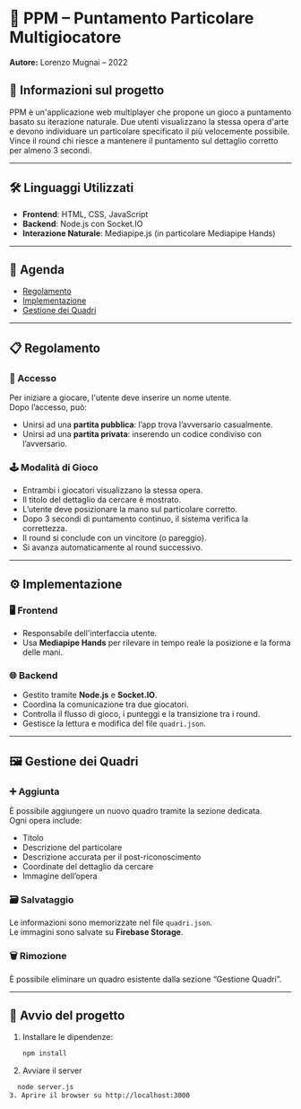 # 🎯 PPM – Puntamento Particolare Multigiocatore  
**Autore:** Lorenzo Mugnai – 2022

## 📌 Informazioni sul progetto

PPM è un'applicazione web multiplayer che propone un gioco a puntamento basato su iterazione naturale. Due utenti visualizzano la stessa opera d'arte e devono individuare un particolare specificato il più velocemente possibile.  
Vince il round chi riesce a mantenere il puntamento sul dettaglio corretto per almeno 3 secondi.  

---

## 🛠️ Linguaggi Utilizzati

- **Frontend**: HTML, CSS, JavaScript  
- **Backend**: Node.js con Socket.IO  
- **Interazione Naturale**: Mediapipe.js (in particolare Mediapipe Hands)

---

## 📅 Agenda

- [Regolamento](#📋-regolamento)
- [Implementazione](#⚙️-implementazione)
- [Gestione dei Quadri](#🖼️-gestione-dei-quadri)

---

## 📋 Regolamento

### 👤 Accesso  
Per iniziare a giocare, l'utente deve inserire un nome utente.  
Dopo l’accesso, può:
- Unirsi ad una **partita pubblica**: l’app trova l’avversario casualmente.
- Unirsi ad una **partita privata**: inserendo un codice condiviso con l’avversario.

### 🕹️ Modalità di Gioco  
- Entrambi i giocatori visualizzano la stessa opera.
- Il titolo del dettaglio da cercare è mostrato.
- L’utente deve posizionare la mano sul particolare corretto.
- Dopo 3 secondi di puntamento continuo, il sistema verifica la correttezza.
- Il round si conclude con un vincitore (o pareggio).
- Si avanza automaticamente al round successivo.

---

## ⚙️ Implementazione

### 🖥️ Frontend  
- Responsabile dell'interfaccia utente.
- Usa **Mediapipe Hands** per rilevare in tempo reale la posizione e la forma delle mani.

### 🌐 Backend  
- Gestito tramite **Node.js** e **Socket.IO**.
- Coordina la comunicazione tra due giocatori.
- Controlla il flusso di gioco, i punteggi e la transizione tra i round.
- Gestisce la lettura e modifica del file `quadri.json`.

---

## 🖼️ Gestione dei Quadri

### ➕ Aggiunta  
È possibile aggiungere un nuovo quadro tramite la sezione dedicata.  
Ogni opera include:
- Titolo  
- Descrizione del particolare  
- Descrizione accurata per il post-riconoscimento  
- Coordinate del dettaglio da cercare  
- Immagine dell’opera

### 🗃️ Salvataggio  
Le informazioni sono memorizzate nel file `quadri.json`.  
Le immagini sono salvate su **Firebase Storage**.

### 🗑️ Rimozione  
È possibile eliminare un quadro esistente dalla sezione “Gestione Quadri”.

---

## 🚀 Avvio del progetto

1. Installare le dipendenze:
   ```bash
   npm install
2. Avviare il server
  ```bash
    node server.js
3. Aprire il browser su http://localhost:3000
